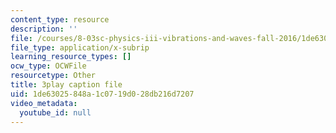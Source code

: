```yaml
---
content_type: resource
description: ''
file: /courses/8-03sc-physics-iii-vibrations-and-waves-fall-2016/1de63025848a1c0719d028db216d7207_8P2AvGGtm_A.srt
file_type: application/x-subrip
learning_resource_types: []
ocw_type: OCWFile
resourcetype: Other
title: 3play caption file
uid: 1de63025-848a-1c07-19d0-28db216d7207
video_metadata:
  youtube_id: null
---
```

